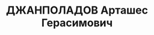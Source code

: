 ---
title: ДЖАНПОЛАДОВ Арташес Герасимович
description: 'армянин

  Арестован в 1937

  Приговор: ВК ВС СССР, 10.1937 - ИТЛ

  Источники: Сталинский список от 03.10.1937 (Аз.ССР, Кат.2)'
---